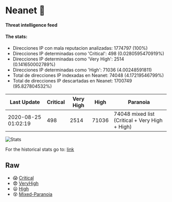 # Neanet :hocho:
#### Threat intelligence feed
#### The stats:

- Direcciones IP con mala reputacion analizadas: 1774797 (100%)
- Direcciones IP determinadas como 'Critical':  498 (0.0280595470919%)
- Direcciones IP determinadas como 'Very High':  2514 (0.141650002789%)
- Direcciones IP determinadas como 'High':  71036 (4.00248591811)
- Total de direcciones IP indexadas en Neanet:  74048 (4.17219546799%)
- Total de direcciones IP descartadas en Neanet:  1700749 (95.827804532%)

| Last Update | Critical | Very High | High | Paranoia |
| --- | --- | --- | --- | --- |
| 2020-08-25 01:02:19 | 498 | 2514 | 71036 | 74048 mixed list (Critical + Very High + High)|

![Stats](https://docs.google.com/spreadsheets/d/e/2PACX-1vSnaNMIXVabIpDJjufMlzH7poXnshF3mgd8Is1g9ytUEzVsP5my4Trn8f-xkoLLQ38xpL3HtmUexLo6/pubchart?oid=501124687&format=image)

For the historical stats go to: [link](/stats.csv)
## Raw
- :scream: [Critical](https://raw.githubusercontent.com/JavaGarcia/Neanet/master/blacklists/neanet_critical.txt)
- :fearful: [VeryHigh](https://raw.githubusercontent.com/JavaGarcia/Neanet/master/blacklists/neanet_veryHigh.txtt)
- :frowning: [High](https://raw.githubusercontent.com/JavaGarcia/Neanet/master/blacklists/neanet_high.txt)
- :dizzy_face: [Mixed-Paranoia](https://raw.githubusercontent.com/JavaGarcia/Neanet/master/blacklists/neanet_all.txt)











































































































































































































































































































































































































































